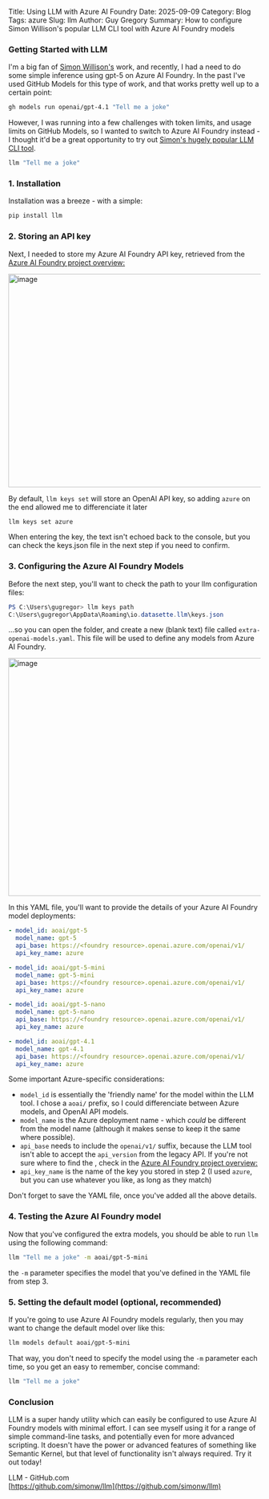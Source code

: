 Title: Using LLM with Azure AI Foundry
Date: 2025-09-09
Category: Blog
Tags: azure
Slug: llm
Author: Guy Gregory
Summary: How to configure Simon Willison's popular LLM CLI tool with Azure AI Foundry models

### Getting Started with LLM

I'm a big fan of [Simon Willison's](https://simonwillison.net/) work, and recently, I had a need to do some simple inference using gpt-5 on Azure AI Foundry. In the past I've used GitHub Models for this type of work, and that works pretty well up to a certain point:

```bash
gh models run openai/gpt-4.1 "Tell me a joke"
```

However, I was running into a few challenges with token limits, and usage limits on GitHub Models, so I wanted to switch to Azure AI Foundry instead - I thought it'd be a great opportunity to try out [Simon's hugely popular LLM CLI tool](https://github.com/simonw/llm).

```bash
llm "Tell me a joke"
```


### 1. Installation

Installation was a breeze - with a simple:

```bash
pip install llm
```

### 2. Storing an API key

Next, I needed to store my Azure AI Foundry API key, retrieved from the [Azure AI Foundry project overview:](https://ai.azure.com/foundryProject/overview)

<img width="1025" height="425" alt="image" src="https://github.com/user-attachments/assets/60b03e48-598a-42fc-a447-9747559bae23" />

By default, `llm keys set` will store an OpenAI API key, so adding `azure` on the end allowed me to differenciate it later

```bash
llm keys set azure
```
When entering the key, the text isn't echoed back to the console, but you can check the keys.json file in the next step if you need to confirm.

### 3. Configuring the Azure AI Foundry Models

Before the next step, you'll want to check the path to your llm configuration files:

```powershell
PS C:\Users\gugregor> llm keys path
C:\Users\gugregor\AppData\Roaming\io.datasette.llm\keys.json
```

...so you can open the folder, and create a new (blank text) file called `extra-openai-models.yaml`. This file will be used to define any models from Azure AI Foundry.

<img width="978" height="474" alt="image" src="https://github.com/user-attachments/assets/942e1fcc-d1ae-44c1-8707-b70cb64b2aac" />

In this YAML file, you'll want to provide the details of your Azure AI Foundry model deployments:

```yaml
- model_id: aoai/gpt-5
  model_name: gpt-5
  api_base: https://<foundry resource>.openai.azure.com/openai/v1/
  api_key_name: azure

- model_id: aoai/gpt-5-mini
  model_name: gpt-5-mini
  api_base: https://<foundry resource>.openai.azure.com/openai/v1/
  api_key_name: azure

- model_id: aoai/gpt-5-nano
  model_name: gpt-5-nano
  api_base: https://<foundry resource>.openai.azure.com/openai/v1/
  api_key_name: azure

- model_id: aoai/gpt-4.1
  model_name: gpt-4.1
  api_base: https://<foundry resource>.openai.azure.com/openai/v1/
  api_key_name: azure
```
Some important Azure-specific considerations:

* `model_id` is essentially the 'friendly name' for the model within the LLM tool. I chose a `aoai/` prefix, so I could differenciate between Azure models, and OpenAI API models.
* `model_name` is the Azure deployment name - which _could_ be different from the model name (although it makes sense to keep it the same where possible).
* `api_base` needs to include the `openai/v1/` suffix, because the LLM tool isn't able to accept the `api_version` from the legacy API. If you're not sure where to find the <foundry resource>, check in the [Azure AI Foundry project overview:](https://ai.azure.com/foundryProject/overview)
* `api_key_name` is the name of the key you stored in step 2 (I used `azure`, but you can use whatever you like, as long as they match)

Don't forget to save the YAML file, once you've added all the above details.

### 4. Testing the Azure AI Foundry model

Now that you've configured the extra models, you should be able to run `llm` using the following command:

```bash
llm "Tell me a joke" -m aoai/gpt-5-mini
```
the `-m` parameter specifies the model that you've defined in the YAML file from step 3.

### 5. Setting the default model (optional, recommended)

If you're going to use Azure AI Foundry models regularly, then you may want to change the default model over like this:
```bash
llm models default aoai/gpt-5-mini
```

That way, you don't need to specify the model using the `-m` parameter each time, so you get an easy to remember, concise command:

```bash
llm "Tell me a joke"
```

### Conclusion

LLM is a super handy utility which can easily be configured to use Azure AI Foundry models with minimal effort. I can see myself using it for a range of simple command-line tasks, and potentially even for more advanced scripting. It doesn't have the power or advanced features of something like Semantic Kernel, but that level of functionality isn't always required. Try it out today!

LLM - GitHub.com<br>
[https://github.com/simonw/llm](https://github.com/simonw/llm)
